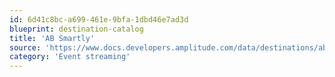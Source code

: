 ```yaml
---
id: 6d41c8bc-a699-461e-9bfa-1dbd46e7ad3d
blueprint: destination-catalog
title: 'AB Smartly'
source: 'https://www.docs.developers.amplitude.com/data/destinations/absmartly-event-streaming'
category: 'Event streaming'
---
```

